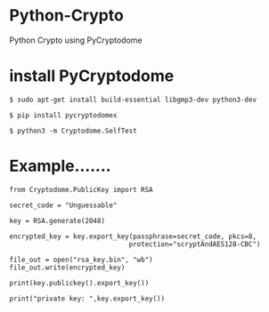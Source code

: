 # Python-Crypto
Python Crypto using PyCryptodome 
# install PyCryptodome
`$ sudo apt-get install build-essential libgmp3-dev python3-dev`

`$ pip install pycryptodomex`

`$ python3 -m Cryptodome.SelfTest`

# Example.......
``` 
from Cryptodome.PublicKey import RSA

secret_code = "Unguessable"

key = RSA.generate(2048)

encrypted_key = key.export_key(passphrase=secret_code, pkcs=8,
                              protection="scryptAndAES128-CBC")

file_out = open("rsa_key.bin", "wb")
file_out.write(encrypted_key)

print(key.publickey().export_key())

print("private key: ",key.export_key()) 

```



